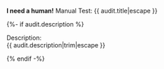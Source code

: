 
__I need a human!__ Manual Test: {{ audit.title|escape }}

{%- if audit.description %}

Description:<br>
{{ audit.description|trim|escape }}

{% endif -%}

<br>